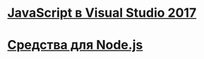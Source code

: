 # [JavaScript в Visual Studio 2017](javascript/javascript-in-vs-2017.md)
# [Средства для Node.js](/visualstudio/javascript/tutorial-nodejs.md)
